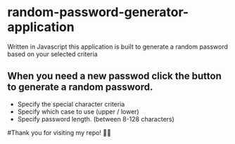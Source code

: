 # random-password-generator-application
Written in Javascript this application is built to generate a random password based on your selected criteria

## When you need a new passwod click the button to generate a random password.
* Specify the special character criteria
* Specify which case to use (upper / lower)
* Specify password length. (between 8-128 characters)

#Thank you for visiting my repo! 🐱‍💻
